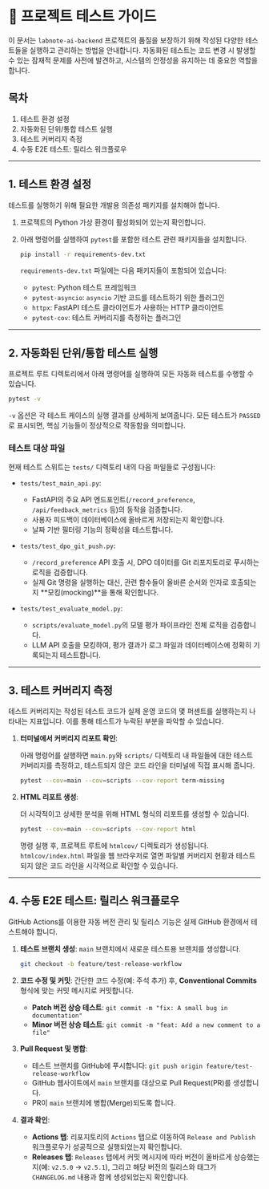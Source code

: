 # 🧪 프로젝트 테스트 가이드

이 문서는 `labnote-ai-backend` 프로젝트의 품질을 보장하기 위해 작성된 다양한 테스트들을 실행하고 관리하는 방법을 안내합니다. 자동화된 테스트는 코드 변경 시 발생할 수 있는 잠재적 문제를 사전에 발견하고, 시스템의 안정성을 유지하는 데 중요한 역할을 합니다.

## 목차
1. 테스트 환경 설정
2. 자동화된 단위/통합 테스트 실행
3. 테스트 커버리지 측정
4. 수동 E2E 테스트: 릴리스 워크플로우

---

## 1. 테스트 환경 설정

테스트를 실행하기 위해 필요한 개발용 의존성 패키지를 설치해야 합니다.

1.  프로젝트의 Python 가상 환경이 활성화되어 있는지 확인합니다.

2.  아래 명령어를 실행하여 `pytest`를 포함한 테스트 관련 패키지들을 설치합니다.

    ```bash
    pip install -r requirements-dev.txt
    ```

    `requirements-dev.txt` 파일에는 다음 패키지들이 포함되어 있습니다:
    - `pytest`: Python 테스트 프레임워크
    - `pytest-asyncio`: `asyncio` 기반 코드를 테스트하기 위한 플러그인
    - `httpx`: FastAPI 테스트 클라이언트가 사용하는 HTTP 클라이언트
    - `pytest-cov`: 테스트 커버리지를 측정하는 플러그인

---

## 2. 자동화된 단위/통합 테스트 실행

프로젝트 루트 디렉토리에서 아래 명령어를 실행하여 모든 자동화 테스트를 수행할 수 있습니다.

```bash
pytest -v
```

`-v` 옵션은 각 테스트 케이스의 실행 결과를 상세하게 보여줍니다. 모든 테스트가 `PASSED`로 표시되면, 핵심 기능들이 정상적으로 작동함을 의미합니다.

### 테스트 대상 파일

현재 테스트 스위트는 `tests/` 디렉토리 내의 다음 파일들로 구성됩니다:

*   `tests/test_main_api.py`:
    *   FastAPI의 주요 API 엔드포인트(`/record_preference`, `/api/feedback_metrics` 등)의 동작을 검증합니다.
    *   사용자 피드백이 데이터베이스에 올바르게 저장되는지 확인합니다.
    *   날짜 기반 필터링 기능의 정확성을 테스트합니다.

*   `tests/test_dpo_git_push.py`:
    *   `/record_preference` API 호출 시, DPO 데이터를 Git 리포지토리로 푸시하는 로직을 검증합니다.
    *   실제 Git 명령을 실행하는 대신, 관련 함수들이 올바른 순서와 인자로 호출되는지 **모킹(mocking)**을 통해 확인합니다.

*   `tests/test_evaluate_model.py`:
    *   `scripts/evaluate_model.py`의 모델 평가 파이프라인 전체 로직을 검증합니다.
    *   LLM API 호출을 모킹하여, 평가 결과가 로그 파일과 데이터베이스에 정확히 기록되는지 테스트합니다.

---

## 3. 테스트 커버리지 측정

테스트 커버리지는 작성된 테스트 코드가 실제 운영 코드의 몇 퍼센트를 실행하는지 나타내는 지표입니다. 이를 통해 테스트가 누락된 부분을 파악할 수 있습니다.

1.  **터미널에서 커버리지 리포트 확인**:

    아래 명령어를 실행하면 `main.py`와 `scripts/` 디렉토리 내 파일들에 대한 테스트 커버리지를 측정하고, 테스트되지 않은 코드 라인을 터미널에 직접 표시해 줍니다.

    ```bash
    pytest --cov=main --cov=scripts --cov-report term-missing
    ```

2.  **HTML 리포트 생성**:

    더 시각적이고 상세한 분석을 위해 HTML 형식의 리포트를 생성할 수 있습니다.

    ```bash
    pytest --cov=main --cov=scripts --cov-report html
    ```

    명령 실행 후, 프로젝트 루트에 `htmlcov/` 디렉토리가 생성됩니다. `htmlcov/index.html` 파일을 웹 브라우저로 열면 파일별 커버리지 현황과 테스트되지 않은 코드 라인을 시각적으로 확인할 수 있습니다.

---

## 4. 수동 E2E 테스트: 릴리스 워크플로우

GitHub Actions를 이용한 자동 버전 관리 및 릴리스 기능은 실제 GitHub 환경에서 테스트해야 합니다.

1.  **테스트 브랜치 생성**:
    `main` 브랜치에서 새로운 테스트용 브랜치를 생성합니다.
    ```bash
    git checkout -b feature/test-release-workflow
    ```

2.  **코드 수정 및 커밋**:
    간단한 코드 수정(예: 주석 추가) 후, **Conventional Commits** 형식에 맞는 커밋 메시지로 커밋합니다.
    *   **Patch 버전 상승 테스트**: `git commit -m "fix: A small bug in documentation"`
    *   **Minor 버전 상승 테스트**: `git commit -m "feat: Add a new comment to a file"`

3.  **Pull Request 및 병합**:
    - 테스트 브랜치를 GitHub에 푸시합니다: `git push origin feature/test-release-workflow`
    - GitHub 웹사이트에서 `main` 브랜치를 대상으로 Pull Request(PR)를 생성합니다.
    - PR이 `main` 브랜치에 병합(Merge)되도록 합니다.

4.  **결과 확인**:
    - **Actions 탭**: 리포지토리의 `Actions` 탭으로 이동하여 `Release and Publish` 워크플로우가 성공적으로 실행되었는지 확인합니다.
    - **Releases 탭**: `Releases` 탭에서 커밋 메시지에 따라 버전이 올바르게 상승했는지(예: `v2.5.0` -> `v2.5.1`), 그리고 해당 버전의 릴리스와 태그가 `CHANGELOG.md` 내용과 함께 생성되었는지 확인합니다.